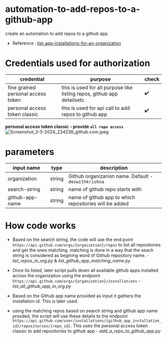 # automation-to-add-repos-to-a-github-app
create an automation to add repos to a github app

* Reference : [list-app-installations-for-an-organization](https://docs.github.com/en/rest/orgs/orgs?apiVersion=2022-11-28#list-app-installations-for-an-organization)

# Credentials used for authorization

| credential | purpose | check              |
|------------|---------|--------------------|
| fine grained personal access token | this is used for all purpose like listing repos, github app detailsetc | :heavy_check_mark: |
| personal access token classic | this is used for api call to add repos to github app | :heavy_check_mark: |

**personal access token classic - provide `all repo access`**
![Screenshot_3-5-2024_234236_github.com.jpeg](..%2F..%2F..%2F..%2FDownloads%2FScreenshot_3-5-2024_234236_github.com.jpeg)

# parameters 

| input name | type | description |
|------------|------|-------------|
| organization | string | Github organizarion name. Default - `devwithkrishna` |
| search-string | string | name of github repo starts with |
| github-app-name | string | name of github app to which repositories will be added |


# How code works

* Based on the search string, the code will use the end point `https://api.github.com/orgs/{orgaization}/repos` to list all
  repositories and get the ones matching. matching is done in a way that the seach string is considered as begining word of
  Github repository name. - _list_repos_in_org.py_ & _list_github_app_matching_name.py_

* Once its listed, later script pulls down all available github apps installed across the organization using the 
  endpoint `https://api.github.com/orgs/{organization}/installations` - _list_all_github_app_in_org.py_

* Based on the Github app name provided as input it gathers the installation id. This is later used.

* using the matching repos based on search string and github app name provded, the script will use these details to the
  endpoint `https://api.github.com/user/installations/{github_app_installation_id}/repositories/{repo_id}`. This uses 
  the personal access token classic to add repositories to github app - _add_a_repo_to_github_app.py_